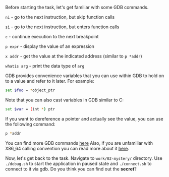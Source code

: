 Before starting the task, let's get familiar with some GDB commands.

`ni` - go to the next instruction, but skip function calls

`si` - go to the next instruction, but enters function calls

`c` - continue execution to the next breakpoint

`p expr` - display the value of an expression

`x addr` - get the value at the indicated address (similar to `p *addr`)

`whatis arg` - print the data type of `arg`

GDB provides convenience variables that you can use within GDB to hold on to a value and refer to it later.
For example:


```bash
set $foo = *object_ptr
```

Note that you can also cast variables in GDB similar to C:

```bash
set $var = (int *) ptr
```

If you want to dereference a pointer and actually see the value, you can use the following command:

```bash
p *addr
```

You can find more GDB commands [here](https://users.ece.utexas.edu/~adnan/gdb-refcard.pdf)
Also, if you are unfamiliar with X86_64 calling convention you can read more about it [here](https://en.wikipedia.org/wiki/X86_calling_conventions).


Now, let's get back to the task.
Navigate to `work/02-mystery/` directory.
Use `./debug.sh` to start the application in paused state and `./connect.sh` to connect to it via gdb.
Do you think you can find out the **secret**?
